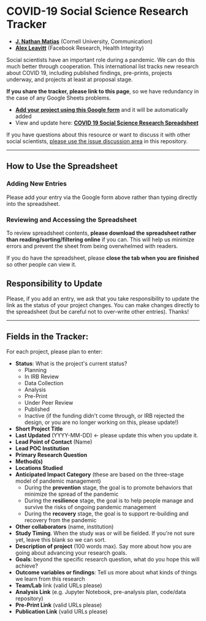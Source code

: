 # COVID-19 Social Science Research Tracker
* **[J. Nathan Matias](https://twitter.com/natematias)** (Cornell University, Communication)
* **[Alex Leavitt](https://twitter.com/alexleavitt)** (Facebook Research, Health Integrity) 

Social scientists have an important role during a pandemic. We can do this much better through cooperation. This international list tracks new research about COVID 19, including published findings, pre-prints, projects underway, and projects at least at proposal stage.

**If you share the tracker, please link to this page**, so we have redundancy in the case of any Google Sheets problems.

* **[Add your project using this Google form](https://forms.gle/K5CUpHYk23XXZSrh7)** and it will be automatically added
* View and update here: **[COVID 19 Social Science Research Spreadsheet](https://docs.google.com/spreadsheets/d/1DuY8VLV2yG8TAOZbtyNtrhHERmzUjSaXpAo0_59z_XU/edit?ts=5e73b15d#gid=0)**

If you have questions about this resource or want to discuss it with other social scientists, [please use the issue discussion area](https://github.com/natematias/covid-19-social-science-research/issues) in this repository. 

---

## How to Use the Spreadsheet
### Adding New Entries
Please add your entry via the Google form above rather than typing directly into the spreadsheet.

### Reviewing and Accessing the Spreadsheet
To review spreadsheet contents, **please download the spreadsheet rather than reading/sorting/filtering online** if you can. This will help us minimize errors and prevent the sheet from being overwhelmed with readers. 

If you do have the spreadsheet, please **close the tab when you are finished** so other people can view it.

## Responsibility to Update
Please, if you add an entry, we ask that you take responsibility to update the link as the status of your project changes. You can make changes directly to the spreadsheet (but be careful not to over-write other entries). Thanks!

---

## Fields in the Tracker:
For each project, please plan to enter:
* **Status**: What is the project's current status?
  * Planning
  * In IRB Review
  * Data Collection
  * Analysis
  * Pre-Print
  * Under Peer Review
  * Published
  * Inactive (if the funding didn't come through, or IRB rejected the design, or you are no longer working on this, please update!)
* **Short Project Title**
* **Last Updated** (YYYY-MM-DD) <- please update this when you update it. 
* **Lead Point of Contact** (Name)
* **Lead POC Institution**
* **Primary Research Question**
* **Method(s)**
* **Locations Studied**
* **Anticipated Impact Category** (these are based on the three-stage model of pandemic management) 
  * During the **prevention** stage, the goal is to promote behaviors that minimize the spread of the pandemic
  * During the **resilience** stage, the goal is to help people manage and survive the risks of ongoing pandemic management
  * During the **recovery** stage, the goal is to support re-building and recovery from the pandemic
* **Other collaborators** (name, institution)
* **Study Timing**. When the study was or will be fielded. If you're not sure yet, leave this blank so we can sort.
* **Description of project** (100 words max). Say more about how you are going about advancing your research goals. 
* **Goals**: beyond the specific research question, what do you hope this will achieve?
* **Outcome variables or findings**: Tell us more about what kinds of things we learn from this research
* **Team/Lab** link (valid URLs please)
* **Analysis Link** (e.g. Jupyter Notebook, pre-analysis plan, code/data repository)
* **Pre-Print Link** (valid URLs please)
* **Publication Link** (valid URLs please)
